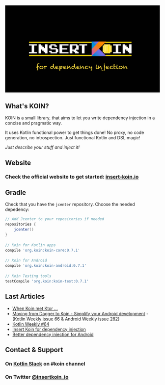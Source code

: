 ![logo](./img/insert_koin.png)

## What's KOIN?

KOIN is a small library, that aims to let you write dependency injection in a concise and pragmatic way.

It uses Kotlin functional power to get things done! No proxy, no code generation, no introspection. Just functional
          Kotlin and DSL magic!

*Just describe your stuff and inject it!*


## Website

### Check the official website to get started: [insert-koin.io](https://insert-koin.io)


## Gradle

Check that you have the `jcenter` repository. Choose the needed depedency:

```gradle
// Add Jcenter to your repositories if needed
repositories {
	jcenter()    
}

// Koin for Kotlin apps
compile 'org.koin:koin-core:0.7.1'

// Koin for Android
compile 'org.koin:koin-android:0.7.1'

// Koin Testing tools
testCompile 'org.koin:koin-test:0.7.1'
```


## Last Articles

* [When Koin met Ktor ...](https://medium.com/koin-developers/when-koin-met-ktor-c3b2395662bf)
* [Moving from Dagger to Koin - Simplify your Android development](https://medium.com/@giuliani.arnaud/moving-from-dagger-to-koin-simplify-your-android-development-e8c61d80cddb) - ([Kotlin Weekly issue 66](http://mailchi.mp/kotlinweekly/kotlin-weekly-66?e=e8a57c719f) & [Android Weekly issue 282](http://androidweekly.net/issues/issue-282))
* [Kotlin Weekly #64](http://mailchi.mp/kotlinweekly/kotlin-weekly-64?e=e8a57c719f)
* [Insert Koin for dependency injection](https://www.ekito.fr/people/insert-koin-for-dependency-injection/)
* [Better dependency injection for Android](https://proandroiddev.com/better-dependency-injection-for-android-567b93353ad)

## Contact & Support

### On [Kotlin Slack](https://kotlinlang.org/community/) on **#koin** channel

### On Twitter [@insertkoin_io](https://twitter.com/insertkoin_io)


